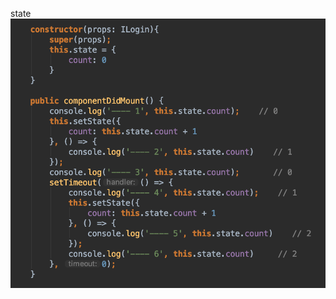state
![Image text](https://raw.githubusercontent.com/Xiao2GouZi/react-dogger/master/image/state/state-async.png)
